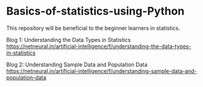 # Basics-of-statistics-using-Python
This repository will be beneficial to the beginner learners in statistics. 

Blog 1:  Understanding the Data Types in Statistics https://netneural.in/artificial-intelligence/f/understanding-the-data-types-in-statistics

Blog 2: Understanding Sample Data and Population Data https://netneural.in/artificial-intelligence/f/understanding-sample-data-and-population-data
